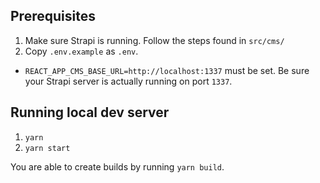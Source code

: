 ## Prerequisites

1. Make sure Strapi is running. Follow the steps found in ``src/cms/``
2. Copy ``.env.example`` as ``.env``.
  * ```REACT_APP_CMS_BASE_URL=http://localhost:1337``` must be set. Be sure your Strapi server is actually running on port ``1337``.

## Running local dev server

1. ``yarn``
2. ``yarn start``

You are able to create builds by running ``yarn build``.